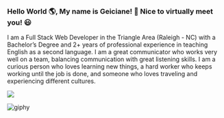### Hello World :earth_americas:, My name is Geiciane! 👋 Nice to virtually meet you! 	:smiley:




I am a Full Stack Web Developer in the Triangle Area (Raleigh - NC) with a Bachelor’s Degree and 2+ years of professional experience in teaching English as a second language. I am a great communicator who works very well on a team, balancing communication with great listening skills. 
I am a curious person who loves learning new things, a hard worker who keeps working until the job is done, and someone who loves traveling and experiencing different cultures.



 <a href="https://instagram.com/thalialietz" target="_blank"><img src="![Icon](https://user-images.githubusercontent.com/94714070/166166470-d87d157f-5816-49a3-8833-991d0e04f89d.png)" target="_blank"></a>







![giphy](https://user-images.githubusercontent.com/94714070/163842937-04b5c6fd-9687-43a4-aa66-3d640cba1fbe.gif)


<!--
**geicibarham/geicibarham** is a ✨ ![Uploading Icon.png…]()
_special_ ✨ repository because its `README.md` (this file) appears on your GitHub profile.

Here are some ideas to get you started:

- 🔭 I’m currently working on ...
- 🌱 I’m currently learning ...
- 👯 I’m looking to collaborate on ...
- 🤔 I’m looking for help with ...
- 💬 Ask me about ...
- 📫 How to reach me: ...
- 😄 Pronouns: ...
- ⚡ Fun fact: ...
-->
